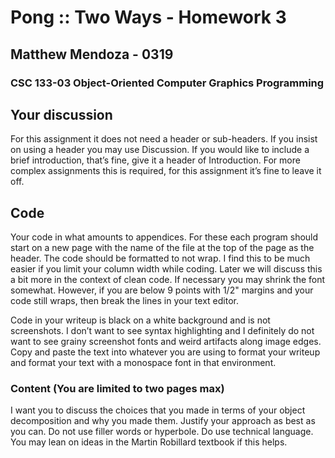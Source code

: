 # Pong :: Two Ways - Homework 3

## Matthew Mendoza - 0319

### CSC 133-03 Object-Oriented Computer Graphics Programming

## Your discussion

For this assignment it does not need a header or sub-headers. If you insist on
using a header you may use Discussion. If you would like to include a brief
introduction, that’s fine, give it a header of Introduction. For more complex
assignments this is required, for this assignment it’s fine to leave it off.

## Code

Your code in what amounts to appendices. For these each program should start
on a new page with the name of the file at the top of the page as the header.
The code should be formatted to not wrap. I find this to be much easier if you
limit your column width while coding. Later we will discuss this a bit more in
the context of clean code. If necessary you may shrink the font somewhat.
However, if you are below 9 points with 1/2" margins and your code still wraps,
then break the lines in your text editor.

Code in your writeup is black on a white background and is not screenshots.
I don’t want to see syntax highlighting and I definitely do not want to see
grainy screenshot fonts and weird artifacts along image edges. Copy and paste
the text into whatever you are using to format your writeup and format your
text with a monospace font in that environment.

### Content (You are limited to two pages max)

I want you to discuss the choices that you made in terms of your object
decomposition and why you made them. Justify your approach as best as you can.
Do not use filler words or hyperbole. Do use technical language. You may lean
on ideas in the Martin Robillard textbook if this helps.
